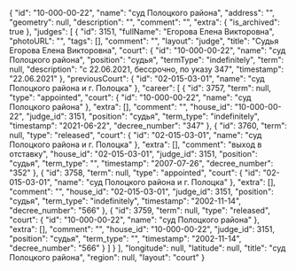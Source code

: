 {
    "id": "10-000-00-22",
    "name": "суд Полоцкого района",
    "address": "",
    "geometry": null,
    "description": "",
    "comment": "",
    "extra": {
        "is_archived": true
    },
    "judges": [
        {
            "id": 3151,
            "fullName": "Егорова Елена Викторовна",
            "photoURL": "",
            "tags": [],
            "comment": "",
            "layout": "judge",
            "title": "Судья Егорова Елена Викторовна",
            "court": {
                "id": "10-000-00-22",
                "name": "суд Полоцкого района",
                "position": "судья",
                "termType": "indefinitely",
                "term": null,
                "description": "c 22.06.2021, бессрочно, по указу 347",
                "timestamp": "22.06.2021"
            },
            "previousCourt": {
                "id": "02-015-03-01",
                "name": "суд Полоцкого района и г. Полоцка"
            },
            "career": [
                {
                    "id": 3757,
                    "term": null,
                    "type": "appointed",
                    "court": {
                        "id": "10-000-00-22",
                        "name": "суд Полоцкого района"
                    },
                    "extra": [],
                    "comment": "",
                    "house_id": "10-000-00-22",
                    "judge_id": 3151,
                    "position": "судья",
                    "term_type": "indefinitely",
                    "timestamp": "2021-06-22",
                    "decree_number": "347"
                },
                {
                    "id": 3760,
                    "term": null,
                    "type": "released",
                    "court": {
                        "id": "02-015-03-01",
                        "name": "суд Полоцкого района и г. Полоцка"
                    },
                    "extra": [],
                    "comment": "выход в отставку",
                    "house_id": "02-015-03-01",
                    "judge_id": 3151,
                    "position": "судья",
                    "term_type": "",
                    "timestamp": "2007-07-26",
                    "decree_number": "352"
                },
                {
                    "id": 3758,
                    "term": null,
                    "type": "appointed",
                    "court": {
                        "id": "02-015-03-01",
                        "name": "суд Полоцкого района и г. Полоцка"
                    },
                    "extra": [],
                    "comment": "",
                    "house_id": "02-015-03-01",
                    "judge_id": 3151,
                    "position": "судья",
                    "term_type": "indefinitely",
                    "timestamp": "2002-11-14",
                    "decree_number": "566"
                },
                {
                    "id": 3759,
                    "term": null,
                    "type": "released",
                    "court": {
                        "id": "10-000-00-22",
                        "name": "суд Полоцкого района"
                    },
                    "extra": [],
                    "comment": "",
                    "house_id": "10-000-00-22",
                    "judge_id": 3151,
                    "position": "судья",
                    "term_type": "",
                    "timestamp": "2002-11-14",
                    "decree_number": "566"
                }
            ]
        }
    ],
    "longitude": null,
    "latitude": null,
    "title": "суд Полоцкого района",
    "region": null,
    "layout": "court"
}